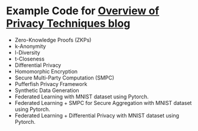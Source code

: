 # Example Code for [Overview of Privacy Techniques blog](https://medium.com/@s4piru/overview-of-privacy-techniques-a9b02f4e6c55)
- Zero-Knowledge Proofs (ZKPs)
- k-Anonymity
- l-Diversity
- t-Closeness
- Differential Privacy
- Homomorphic Encryption
- Secure Multi-Party Computation (SMPC)
- Pufferfish Privacy Framework
- Synthetic Data Generation
- Federated Learning with MNIST dataset using Pytorch.
- Federated Learning + SMPC for Secure Aggregation with MNIST dataset using Pytorch.
- Federated Learning + Differential Privacy with MNIST dataset using Pytorch.
